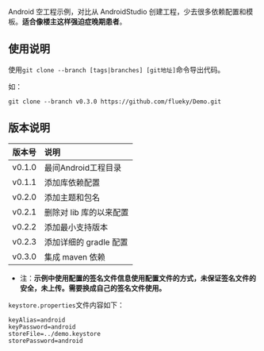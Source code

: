 Android 空工程示例，对比从 AndroidStudio 创建工程，少去很多依赖配置和模板。**适合像楼主这样强迫症晚期患者**。

## 使用说明

使用`git clone --branch [tags|branches] [git地址]`命令导出代码。

如：

```shel
git clone --branch v0.3.0 https://github.com/flueky/Demo.git
```

## 版本说明

|版本号|说明|
|:-:|:--|
|v0.1.0|最间Android工程目录|
|v0.1.1|添加库依赖配置|
|v0.2.0|添加主题和包名|
|v0.2.1|删除对 lib 库的以来配置|
|v0.2.2|添加最小支持版本|
|v0.2.3|添加详细的 gradle 配置|
|v0.3.0|集成 maven 依赖|


* 注：**示例中使用配置的签名文件信息使用配置文件的方式，未保证签名文件的安全，未上传。需要换成自己的签名文件使用。**

`keystore.properties`文件内容如下：

```properties
keyAlias=android
keyPassword=android
storeFile=../demo.keystore
storePassword=android
```




